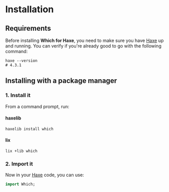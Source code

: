 # Installation

## Requirements
Before installing **Which for Haxe**, you need to make sure you have [Haxe](https://haxe.org) up and running.
You can verify if you're already good to go with the following command:

```shell
haxe --version
# 4.3.1
```

## Installing with a package manager

### 1. Install it
From a command prompt, run:

<!-- tabs:start -->

#### **haxelib**

```shell
haxelib install which
```

#### **lix**

```shell
lix +lib which
```

<!-- tabs:end -->

### 2. Import it
Now in your [Haxe](https://haxe.org) code, you can use:

```haxe
import Which;
```
